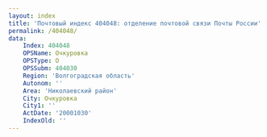 ```yaml
---
layout: index
title: 'Почтовый индекс 404048: отделение почтовой связи Почты России'
permalink: /404048/
data:
    Index: 404048
    OPSName: Очкуровка
    OPSType: О
    OPSSubm: 404030
    Region: 'Волгоградская область'
    Autonom: ''
    Area: 'Николаевский район'
    City: Очкуровка
    City1: ''
    ActDate: '20001030'
    IndexOld: ''
---
```

